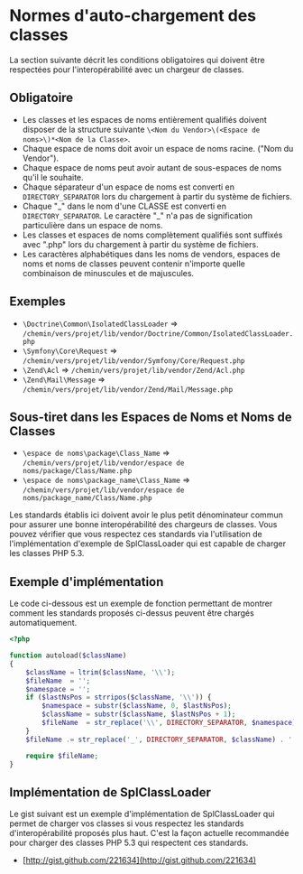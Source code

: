 Normes d'auto-chargement des classes
====================================

La section suivante décrit les conditions obligatoires qui doivent être
respectées pour l'interopérabilité avec un chargeur de classes.

Obligatoire
-----------

* Les classes et les espaces de noms entièrement qualifiés doivent disposer de
  la structure suivante
  `\<Nom du Vendor>\(<Espace de noms>\)*<Nom de la Classe>`.
* Chaque espace de noms doit avoir un espace de noms racine. ("Nom du Vendor").
* Chaque espace de noms peut avoir autant de sous-espaces de noms qu'il le
  souhaite.
* Chaque séparateur d'un espace de noms est converti en  `DIRECTORY_SEPARATOR`
  lors du chargement à partir du système de fichiers.
* Chaque "\_" dans le nom d'une CLASSE est converti en `DIRECTORY_SEPARATOR`. Le
  caractère "\_" n'a pas de signification particulière dans un espace de noms.
* Les classes et espaces de noms complètement qualifiés sont suffixés avec
  ".php" lors du chargement à partir du système de fichiers.
* Les caractères alphabétiques dans les noms de vendors, espaces de noms et noms
  de classes peuvent contenir n'importe quelle combinaison de minuscules et de
  majuscules.

Exemples
--------

* `\Doctrine\Common\IsolatedClassLoader` => `/chemin/vers/projet/lib/vendor/Doctrine/Common/IsolatedClassLoader.php`
* `\Symfony\Core\Request` => `/chemin/vers/projet/lib/vendor/Symfony/Core/Request.php`
* `\Zend\Acl` => `/chemin/vers/projet/lib/vendor/Zend/Acl.php`
* `\Zend\Mail\Message` => `/chemin/vers/projet/lib/vendor/Zend/Mail/Message.php`

Sous-tiret dans les Espaces de Noms et Noms de Classes
------------------------------------------------------

* `\espace de noms\package\Class_Name` => `/chemin/vers/projet/lib/vendor/espace de noms/package/Class/Name.php`
* `\espace de noms\package_name\Class_Name` => `/chemin/vers/projet/lib/vendor/espace de noms/package_name/Class/Name.php`

Les standards établis ici doivent avoir le plus petit dénominateur commun pour
assurer une bonne interopérabilité des chargeurs de classes. Vous pouvez
vérifier que vous respectez ces standards via l'utilisation de l'implémentation
d'exemple de SplClassLoader qui est capable de charger les classes PHP 5.3.

Exemple d'implémentation
------------------------

Le code ci-dessous est un exemple de fonction permettant de montrer comment les
standards proposés ci-dessus peuvent être chargés automatiquement.

```php
<?php

function autoload($className)
{
    $className = ltrim($className, '\\');
    $fileName  = '';
    $namespace = '';
    if ($lastNsPos = strripos($className, '\\')) {
        $namespace = substr($className, 0, $lastNsPos);
        $className = substr($className, $lastNsPos + 1);
        $fileName  = str_replace('\\', DIRECTORY_SEPARATOR, $namespace) . DIRECTORY_SEPARATOR;
    }
    $fileName .= str_replace('_', DIRECTORY_SEPARATOR, $className) . '.php';

    require $fileName;
}
```

Implémentation de SplClassLoader
--------------------------------

Le gist suivant est un exemple d'implémentation de SplClassLoader qui permet de
charger vos classes si vous respectez les standards d'interopérabilité proposés
plus haut. C'est la façon actuelle recommandée pour charger des classes PHP 5.3
qui respectent ces standards.

* [http://gist.github.com/221634](http://gist.github.com/221634)

